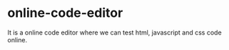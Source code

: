 # online-code-editor
It is a online code editor where we can test html, javascript and css code online.
